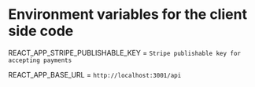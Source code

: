 # Environment variables for the client side code

REACT_APP_STRIPE_PUBLISHABLE_KEY = `Stripe publishable key for accepting payments`

REACT_APP_BASE_URL = `http://localhost:3001/api`
